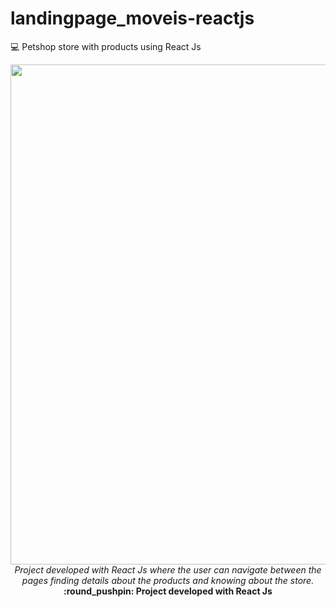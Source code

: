 # landingpage_moveis-reactjs
💻 Petshop store with products using React Js
<div align="center">

<img src="https://i.ibb.co/9rjrQst/Purple-App-Phone-Mockup-Sales-Marketing-Presentation.png" width="800px"> 
</br>
<i> Project developed with React Js where the user can navigate between the pages finding details about the products and knowing about the store.
 </i>
</br>
<b> :round_pushpin:	 Project developed with React Js  </b>
